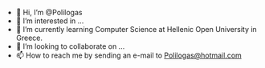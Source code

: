- 👋 Hi, I’m @Polilogas
- 👀 I’m interested in ...
- 🌱 I’m currently learning Computer Science at Hellenic Open University in Greece.
- 💞️ I’m looking to collaborate on ...
- 📫 How to reach me by sending an e-mail to Polilogas@hotmail.com

<!---
Polilogas/Polilogas is a ✨ special ✨ repository because its `README.md` (this file) appears on your GitHub profile.
You can click the Preview link to take a look at your changes.
--->
